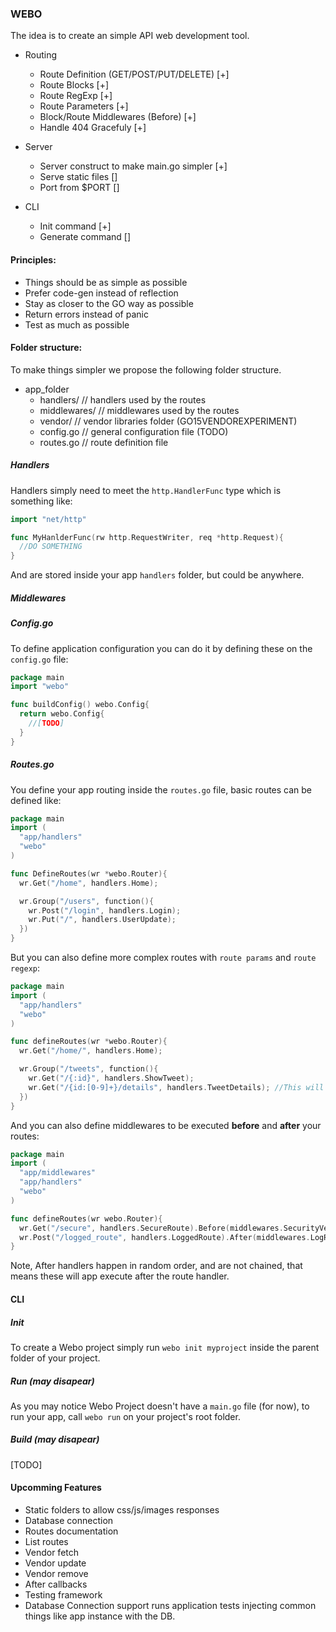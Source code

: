 ### WEBO

The idea is to create an simple API web development tool.

  - Routing
    - Route Definition      (GET/POST/PUT/DELETE) [+]
    - Route Blocks                                [+]
    - Route RegExp                                [+]
    - Route Parameters                            [+]
    - Block/Route Middlewares (Before)            [+]
    - Handle 404 Gracefuly                        [+]

  - Server
    - Server construct to make main.go simpler    [+]
    - Serve static files                          []
    - Port from $PORT                             []

  - CLI
    - Init command     [+]
    - Generate command []

#### Principles:

  - Things should be as simple as possible
  - Prefer code-gen instead of reflection
  - Stay as closer to the GO way as possible
  - Return errors instead of panic
  - Test as much as possible


#### Folder structure:

To make things simpler we propose the following folder structure.

  - app_folder
    * handlers/     // handlers used by the routes
    * middlewares/  // middlewares used by the routes
    * vendor/       // vendor libraries folder (GO15VENDOREXPERIMENT)
    * config.go     // general configuration file (TODO)
    * routes.go     // route definition file

##### Handlers
Handlers simply need to meet the `http.HandlerFunc` type which is something like:

```go
import "net/http"

func MyHanlderFunc(rw http.RequestWriter, req *http.Request){
  //DO SOMETHING
}
```

And are stored inside your app `handlers` folder, but could be anywhere.

##### Middlewares
##### Config.go

To define application configuration you can do it by defining these on the `config.go` file:

```go
package main
import "webo"

func buildConfig() webo.Config{
  return webo.Config{
    //[TODO]
  }
}
```


##### Routes.go
You define your app routing inside the `routes.go` file, basic routes can be defined like:

```go
package main
import (
  "app/handlers"
  "webo"
)

func DefineRoutes(wr *webo.Router){
  wr.Get("/home", handlers.Home);

  wr.Group("/users", function(){
    wr.Post("/login", handlers.Login);
    wr.Put("/", handlers.UserUpdate);
  })
}
```
But you can also define more complex routes with `route params` and `route regexp`:

```go
package main
import (
  "app/handlers"
  "webo"
)

func defineRoutes(wr *webo.Router){
  wr.Get("/home/", handlers.Home);

  wr.Group("/tweets", function(){
    wr.Get("/{:id}", handlers.ShowTweet);
    wr.Get("/{id:[0-9]+}/details", handlers.TweetDetails); //This will only accept integer id's
  })
}
```
And you can also define middlewares to be executed __before__ and __after__ your routes:

```go
package main
import (
  "app/middlewares"
  "app/handlers"
  "webo"
)

func defineRoutes(wr webo.Router){
  wr.Get("/secure", handlers.SecureRoute).Before(middlewares.SecurityVerification);
  wr.Post("/logged_route", handlers.LoggedRoute).After(middlewares.LogRequestDetails);
}
```

Note, After handlers happen in random order, and are not chained, that means these will app execute after the route handler.

#### CLI
##### Init
To create a Webo project simply run `webo init myproject` inside the parent folder of your project.

##### Run (may disapear)
As you may notice Webo Project doesn't have a `main.go` file (for now), to run your app, call `webo run` on your project's root folder.

##### Build (may disapear)

[TODO]

#### Upcomming Features

  - Static folders to allow css/js/images responses
  - Database connection
  - Routes documentation
  - List routes
  - Vendor fetch
  - Vendor update
  - Vendor remove
  - After callbacks
  - Testing framework
  - Database Connection support
    runs application tests injecting common things like app instance with the DB.
